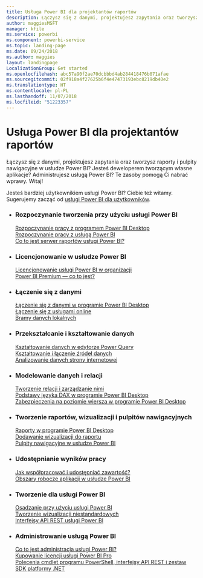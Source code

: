 ```yaml
---
title: Usługa Power BI dla projektantów raportów
description: Łączysz się z danymi, projektujesz zapytania oraz tworzysz raporty i pulpity nawigacyjne w usłudze Power BI? Jesteś deweloperem tworzącym własne aplikacje lub administratorem usługi Power BI?
author: maggiesMSFT
manager: kfile
ms.service: powerbi
ms.component: powerbi-service
ms.topic: landing-page
ms.date: 09/24/2018
ms.author: maggies
layout: landingpage
LocalizationGroup: Get started
ms.openlocfilehash: abc57a90f2ae70dcbbbd4ab284418476b071afae
ms.sourcegitcommit: 02f918a4f27625b6f4e47473193ebc8219db40e2
ms.translationtype: HT
ms.contentlocale: pl-PL
ms.lasthandoff: 11/07/2018
ms.locfileid: "51223357"
---
```

# <a name="power-bi-for-report-designers"></a>Usługa Power BI dla projektantów raportów

Łączysz się z danymi, projektujesz zapytania oraz tworzysz raporty i pulpity nawigacyjne w usłudze Power BI? Jesteś deweloperem tworzącym własne aplikacje? Administrujesz usługą Power BI? Te zasoby pomogą Ci nabrać wprawy. Witaj!

Jesteś bardziej użytkownikiem usługi Power BI? Ciebie też witamy. Sugerujemy zacząć od [usługi Power BI dla użytkowników](consumer/power-bi-consumer-landing.md).

<ul class="panelContent cardsF"> 
              <li> 
                             <div class="cardSize"> 
                                           <div class="cardPadding"> 
                                                          <div class="card"> 
                                                                        <div class="cardText"> 
                                                                                      <h3>Rozpoczynanie tworzenia przy użyciu usługi Power BI</h3> 
                                                                                      <p></p>
                                                                                            <a href="desktop-what-is-desktop.md">Rozpoczynanie pracy z programem Power BI Desktop</a><br/> 
                                                                                            <a href="power-bi-overview.md">Rozpoczynanie pracy z usługą Power BI</a><br/> 
                                                                                            <a href="report-server/get-started.md">Co to jest serwer raportów usługi Power BI?</a>
                                                                        </div> 
                                                          </div> 
                                           </div> 
                             </div> 
              </li>
              <li> 
                             <div class="cardSize"> 
                                           <div class="cardPadding"> 
                                                          <div class="card"> 
                                                                        <div class="cardText"> 
                                                                                      <h3>Licencjonowanie w usłudze Power BI</h3> 
                                                                                      <p></p>
                                                                                            <a href="service-admin-licensing-organization.md">Licencjonowanie usługi Power BI w organizacji</a><br/> 
                                                                                            <a href="service-premium.md">Power BI Premium — co to jest?</a> 
                                                                        </div> 
                                                          </div> 
                                           </div> 
                             </div> 
              </li>
              <li> 
                             <div class="cardSize"> 
                                           <div class="cardPadding"> 
                                                          <div class="card"> 
                                                                        <div class="cardText"> 
                                                                                      <h3>Łączenie się z danymi</h3> 
                                                                                      <p></p>
                                                                                            <a href="desktop-quickstart-connect-to-data.md">Łączenie się z danymi w programie Power BI Desktop</a><br/> 
                                                                                            <a href="service-connect-to-services.md">Łączenie się z usługami online</a><br/> 
                                                                                            <a href="service-gateway-install.md">Bramy danych lokalnych</a>
                                                                        </div> 
                                                          </div> 
                                           </div> 
                             </div> 
              </li>
              <li> 
                             <div class="cardSize"> 
                                           <div class="cardPadding"> 
                                                          <div class="card"> 
                                                                        <div class="cardText"> 
                                                                                      <h3>Przekształcanie i kształtowanie danych</h3> 
                                                                                      <p></p>
                                                                                            <a href="desktop-common-query-tasks.md">Kształtowanie danych w edytorze Power Query</a><br/> 
                                                                                            <a href="desktop-shape-and-combine-data.md">Kształtowanie i łączenie źródeł danych</a><br/> 
                                                                                            <a href="desktop-tutorial-importing-and-analyzing-data-from-a-web-page.md">Analizowanie danych strony internetowej</a>
                                                                        </div> 
                                                          </div> 
                                           </div> 
                             </div> 
              </li>
              <li> 
                             <div class="cardSize"> 
                                           <div class="cardPadding"> 
                                                          <div class="card"> 
                                                                       <div class="cardText"> 
                                                                                      <h3>Modelowanie danych i relacji</h3> 
                                                                                      <p></p>
                                                                                            <a href="desktop-create-and-manage-relationships.md">Tworzenie relacji i zarządzanie nimi</a><br/>
                                                                                            <a href="desktop-quickstart-learn-dax-basics.md">Podstawy języka DAX w programie Power BI Desktop</a><br/> 
                                                                                            <a href="service-admin-rls.md">Zabezpieczenia na poziomie wiersza w programie Power BI Desktop</a> 
                                                                        </div> 
                                                          </div> 
                                           </div> 
                             </div> 
              </li>
              <li> 
                             <div class="cardSize"> 
                                           <div class="cardPadding"> 
                                                          <div class="card"> 
                                                                        <div class="cardText"> 
                                                                                      <h3>Tworzenie raportów, wizualizacji i pulpitów nawigacyjnych</h3> 
                                                                                      <p></p>
                                                                                            <a href="desktop-report-view.md">Raporty w programie Power BI Desktop</a><br/> 
                                                                                            <a href="power-bi-report-add-visualizations-i.md">Dodawanie wizualizacji do raportu</a><br/> 
                                                                                            <a href="service-dashboard-create.md">Pulpity nawigacyjne w usłudze Power BI</a>
                                                                        </div> 
                                                          </div> 
                                           </div> 
                             </div> 
              </li>
              <li> 
                             <div class="cardSize"> 
                                           <div class="cardPadding"> 
                                                          <div class="card"> 
                                                                        <div class="cardText"> 
                                                                                      <h3>Udostępnianie wyników pracy</h3> 
                                                                                      <p></p>
                                                                                            <a href="service-how-to-collaborate-distribute-dashboards-reports.md">Jak współpracować i udostępniać zawartość?</a><br/>
                                                                                            <a href="service-create-workspaces.md">Obszary robocze aplikacji w usłudze Power BI</a> 
                                                                        </div> 
                                                          </div> 
                                           </div> 
                             </div> 
              </li>
              <li> 
                             <div class="cardSize"> 
                                           <div class="cardPadding"> 
                                                          <div class="card"> 
                                                                        <div class="cardText"> 
                                                                                      <h3>Tworzenie dla usługi Power BI</h3> 
                                                                                      <p></p>
                                                                                            <a href="developer/embedding.md">Osadzanie przy użyciu usługi Power BI</a><br/> 
                                                                                            <a href="developer/custom-visual-develop-tutorial.md">Tworzenie wizualizacji niestandardowych</a><br/> 
                                                                                            <a href="https://docs.microsoft.com/rest/api/power-bi">Interfejsy API REST usługi Power BI</a>
                                                                        </div> 
                                                          </div> 
                                           </div> 
                             </div> 
              </li>
              <li> 
                             <div class="cardSize"> 
                                           <div class="cardPadding"> 
                                                          <div class="card"> 
                                                                        <div class="cardText"> 
                                                                                      <h3>Administrowanie usługą Power BI</h3> 
                                                                                      <p></p>
                                                                                            <a href="service-admin-administering-power-bi-in-your-organization.md">Co to jest administracja usługi Power BI?</a><br/> 
                                                                                            <a href="service-admin-purchasing-power-bi-pro.md">Kupowanie licencji usługi Power BI Pro</a><br/>
                                                                                            <a href="service-admin-reference.md">Polecenia cmdlet programu PowerShell, interfejsy API REST i zestaw SDK platformy .NET</a>
                                                                        </div> 
                                                          </div> 
                                           </div> 
                             </div> 
              </li>
</ul>



